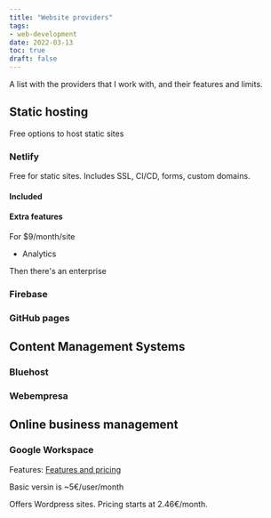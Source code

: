 ```yaml
---
title: "Website providers"
tags:
- web-development
date: 2022-03-13
toc: true
draft: false
---
```


A list with the providers that I work with, and their features and limits.

## Static hosting

Free options to host static sites

### Netlify

Free for static sites. Includes SSL, CI/CD, forms, custom domains.

#### Included
#### Extra features

For $9/month/site

- Analytics

Then there's an enterprise

### Firebase

### GitHub pages

## Content Management Systems

### Bluehost

### Webempresa

## Online business management

### Google Workspace

Features: [Features and pricing](https://workspace.google.com/intl/en_ie/pricing.htm)

Basic versin is ~5€/user/month 








Offers Wordpress sites. Pricing starts at 2.46€/month.
